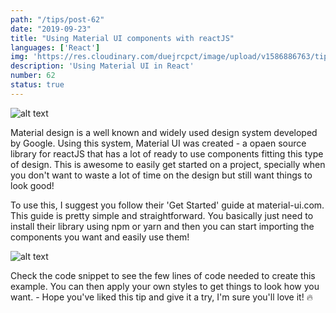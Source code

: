 ```yaml
---
path: "/tips/post-62"
date: "2019-09-23"
title: "Using Material UI components with reactJS"
languages: ['React']
img: 'https://res.cloudinary.com/duejrcpct/image/upload/v1586886763/tips/62-1_cfvyme.png'
description: 'Using Material UI in React'
number: 62
status: true
---
```


![alt text](https://res.cloudinary.com/duejrcpct/image/upload/v1586886764/tips/62-2_uxr9g3.png "Material UI")

Material design is a well known and widely used design system developed by Google. Using this system, Material UI was created - a opaen source library for reactJS that has a lot of ready to use components fitting this type of design. This is awesome to easily get started on a project, specially when you don't want to waste a lot of time on the design but still want things to look good!

To use this, I suggest you follow their 'Get Started' guide at material-ui.com. This guide is pretty simple and straightforward. You basically just need to install their library using npm or yarn and then you can start importing the components you want and easily use them!

![alt text](https://res.cloudinary.com/duejrcpct/image/upload/v1586886764/tips/62-3_xpl8u8.png "React Material UI")

Check the code snippet to see the few lines of code needed to create this example. You can then apply your own styles to get things to look how you want. -
Hope you've liked this tip and give it a try, I'm sure you'll love it! 🔥